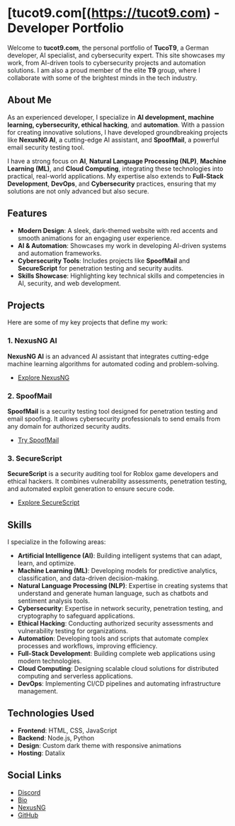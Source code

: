 # [tucot9.com[(https://tucot9.com) - Developer Portfolio

Welcome to **tucot9.com**, the personal portfolio of **TucoT9**, a German developer, AI specialist, and cybersecurity expert. This site showcases my work, from AI-driven tools to cybersecurity projects and automation solutions. I am also a proud member of the elite **T9** group, where I collaborate with some of the brightest minds in the tech industry.

## About Me

As an experienced developer, I specialize in **AI development, machine learning, cybersecurity, ethical hacking**, and **automation**. With a passion for creating innovative solutions, I have developed groundbreaking projects like **NexusNG AI**, a cutting-edge AI assistant, and **SpoofMail**, a powerful email security testing tool.  

I have a strong focus on **AI**, **Natural Language Processing (NLP)**, **Machine Learning (ML)**, and **Cloud Computing**, integrating these technologies into practical, real-world applications. My expertise also extends to **Full-Stack Development**, **DevOps**, and **Cybersecurity** practices, ensuring that my solutions are not only advanced but also secure.

## Features

- **Modern Design**: A sleek, dark-themed website with red accents and smooth animations for an engaging user experience.
- **AI & Automation**: Showcases my work in developing AI-driven systems and automation frameworks.
- **Cybersecurity Tools**: Includes projects like **SpoofMail** and **SecureScript** for penetration testing and security audits.
- **Skills Showcase**: Highlighting key technical skills and competencies in AI, security, and web development.

## Projects

Here are some of my key projects that define my work:

### 1. **NexusNG AI**
   **NexusNG AI** is an advanced AI assistant that integrates cutting-edge machine learning algorithms for automated coding and problem-solving.
   - [Explore NexusNG](https://nexusng.site)

### 2. **SpoofMail**
   **SpoofMail** is a security testing tool designed for penetration testing and email spoofing. It allows cybersecurity professionals to send emails from any domain for authorized security audits.
   - [Try SpoofMail](https://spoofmail.tucot9.com)

### 3. **SecureScript**
   **SecureScript** is a security auditing tool for Roblox game developers and ethical hackers. It combines vulnerability assessments, penetration testing, and automated exploit generation to ensure secure code.
   - [Explore SecureScript](https://cheat.tucot9.com)

## Skills

I specialize in the following areas:

- **Artificial Intelligence (AI)**: Building intelligent systems that can adapt, learn, and optimize.
- **Machine Learning (ML)**: Developing models for predictive analytics, classification, and data-driven decision-making.
- **Natural Language Processing (NLP)**: Expertise in creating systems that understand and generate human language, such as chatbots and sentiment analysis tools.
- **Cybersecurity**: Expertise in network security, penetration testing, and cryptography to safeguard applications.
- **Ethical Hacking**: Conducting authorized security assessments and vulnerability testing for organizations.
- **Automation**: Developing tools and scripts that automate complex processes and workflows, improving efficiency.
- **Full-Stack Development**: Building complete web applications using modern technologies.
- **Cloud Computing**: Designing scalable cloud solutions for distributed computing and serverless applications.
- **DevOps**: Implementing CI/CD pipelines and automating infrastructure management.

## Technologies Used

- **Frontend**: HTML, CSS, JavaScript
- **Backend**: Node.js, Python
- **Design**: Custom dark theme with responsive animations
- **Hosting**: Datalix

## Social Links

- [Discord](https://discord.com/users/718832241127718915)
- [Bio](https://bio.tucot9.com)
- [NexusNG](https://nexusng.site)
- [GitHub](https://github.com/T9Tuco)
